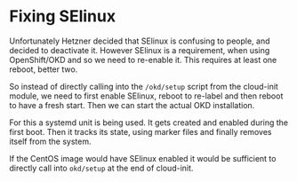 # Fixing SElinux

Unfortunately Hetzner decided that SElinux is confusing to people, and decided to
deactivate it. However SElinux is a requirement, when using OpenShift/OKD and
so we need to re-enable it. This requires at least one reboot, better two.

So instead of directly calling into the `/okd/setup` script from the cloud-init
module, we need to first enable SElinux, reboot to re-label and then reboot to
have a fresh start. Then we can start the actual OKD installation.

For this a systemd unit is being used. It gets created and enabled during the
first boot. Then it tracks its state, using marker files and finally removes
itself from the system.

If the CentOS image would have SElinux enabled it would be sufficient to
directly call into `okd/setup` at the end of cloud-init.
